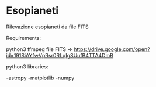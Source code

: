 # Esopianeti
Rilevazione esopianeti da file FITS


Requirements:

python3
ffmpeg
file FITS -> https://drive.google.com/open?id=191SiAYfwVpRsr0RLqIgSUufB4TTA4DmB


python3 libraries:

-astropy
-matplotlib
-numpy

